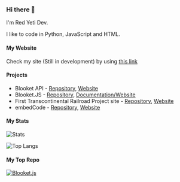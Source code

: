 ### Hi there 👋
I'm Red Yeti Dev.

I like to code in Python, JavaScript and HTML. 

#### My Website
Check my site (Still in development) by using [this link](https://redyetidev.github.io)

#### Projects
- Blooket API - [Repository](https://github.com/RedYetiDev/Blooket-API), [Website](https://redyetidev.github.io/Blooket-API)
- Blooket.JS - [Repository](https://github.com/RedYetiDev/blooket.js), [Documentation/Website](https://blooket.js.org)
- First Transcontinental Railroad Project site - [Repository](https://github.com/RedYetiDev/First-Transcontinental-Railroad), [Website](https://redyetidev.github.io/First-Transcontinental-Railroad)
- embedCode - [Repository](https://github.com/RedYetiDev/embedCpde), [Website](https://redyetidev.github.io/embedCode)


#### My Stats
![Stats](https://github-readme-stats.vercel.app/api?username=redyetidev&theme=radical)

![Top Langs](https://github-readme-stats.vercel.app/api/top-langs/?username=redyetidev&theme=radical)

#### My Top Repo
[![Blooket.js](https://github-readme-stats.vercel.app/api/pin/?username=redyetidev&repo=blooket.js)](https://github.com/redyetidev/blooket.js)
